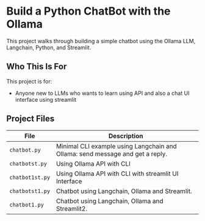 # Build a Python ChatBot with the Ollama

This project walks through building a simple chatbot using the Ollama LLM, Langchain,  Python, and Streamlit. 

## Who This Is For

This project is for:
- Anyone new to LLMs who wants to learn using API and also a chat UI interface using streamlit

## Project Files

| File | Description |
|------|-------------|
| `chatbot.py` | Minimal CLI example using Langchain and Ollama: send message and get a reply. |
| `chatbotst.py` | Using Ollama API with CLI |
| `chatbot1st.py` | Using Ollama API with CLI with streamlit UI Interface |
| `chatbotst1.py` | Chatbot using Langchain, Ollama and Streamlit. |
| `chatbot1.py` | Chatbot using Langchain, Ollama and Streamlit2. |
